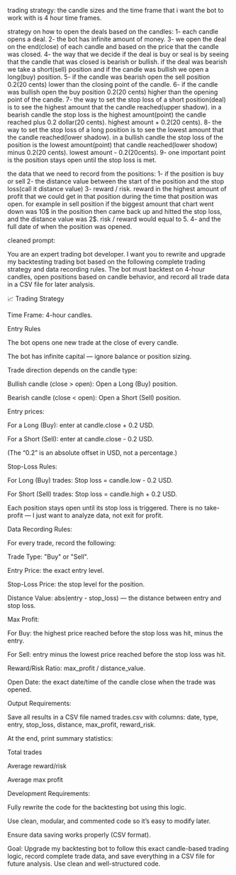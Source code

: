 trading strategy:
the candle sizes and the time frame that i want the bot to work with is 4 hour time frames.

strategy on how to open the deals based on the candles:
1- each candle opens a deal.
2- the bot has infinite amount of money.
3- we open the deal on the end(close) of each candle and based on the price that the candle was closed.
4- the way that we decide if the deal is buy or seal is by seeing that the candle that was closed is bearish or bullish. if the deal was bearish we take a short(sell) position and if the candle was bullish we open a long(buy) position.
5- if the candle was bearish open the sell position 0.2(20 cents) lower than the closing point of the candle.
6- if the candle was bullish open the buy position 0.2(20 cents) higher than the opening point of the candle.
7- the way to set the stop loss of a short position(deal) is to see the highest amount that the candle reached(upper shadow). in a bearish candle the stop loss is the highest amount(point) the candle reached plus 0.2 dollar(20 cents). highest amount + 0.2(20 cents).
8- the way to set the stop loss of a long position is to see the lowest amount that the candle reached(lower shadow). in a bullish candle the stop loss of the position is the lowest amount(point) that candle reached(lower shodow) minus 0.2(20 cents). lowest amount - 0.2(20cents).
9- one important point is the position stays open until the stop loss is met.

the data that we need to record from the positions:
1- if the position is buy or sell
2- the distance value between the start of the position and the stop loss(call it distance value)
3- reward / risk. reward in the highest amount of profit that we could get in that position during the time that position was open. for example in sell position if the biggest amount that chart went down was 10$ in the position then came back up and hitted the stop loss, and the distance value was 2$. risk / reward would equal to 5.
4- and the full date of when the position was opened.

cleaned prompt:

You are an expert trading bot developer.
I want you to rewrite and upgrade my backtesting trading bot based on the following complete trading strategy and data recording rules.
The bot must backtest on 4-hour candles, open positions based on candle behavior, and record all trade data in a CSV file for later analysis.

📈 Trading Strategy

Time Frame: 4-hour candles.

Entry Rules

The bot opens one new trade at the close of every candle.

The bot has infinite capital — ignore balance or position sizing.

Trade direction depends on the candle type:

Bullish candle (close > open): Open a Long (Buy) position.

Bearish candle (close < open): Open a Short (Sell) position.

Entry prices:

For a Long (Buy): enter at candle.close + 0.2 USD.

For a Short (Sell): enter at candle.close - 0.2 USD.

(The “0.2” is an absolute offset in USD, not a percentage.)

Stop-Loss Rules:

For Long (Buy) trades:
Stop loss = candle.low - 0.2 USD.

For Short (Sell) trades:
Stop loss = candle.high + 0.2 USD.

Each position stays open until its stop loss is triggered.
There is no take-profit — I just want to analyze data, not exit for profit.

Data Recording Rules:

For every trade, record the following:

Trade Type: "Buy" or "Sell".

Entry Price: the exact entry level.

Stop-Loss Price: the stop level for the position.

Distance Value: abs(entry - stop_loss) — the distance between entry and stop loss.

Max Profit:

For Buy: the highest price reached before the stop loss was hit, minus the entry.

For Sell: entry minus the lowest price reached before the stop loss was hit.

Reward/Risk Ratio: max_profit / distance_value.

Open Date: the exact date/time of the candle close when the trade was opened.

Output Requirements:

Save all results in a CSV file named trades.csv with columns:
date, type, entry, stop_loss, distance, max_profit, reward_risk.

At the end, print summary statistics:

Total trades

Average reward/risk

Average max profit

Development Requirements:

Fully rewrite the code for the backtesting bot using this logic.

Use clean, modular, and commented code so it’s easy to modify later.

Ensure data saving works properly (CSV format).

Goal:
Upgrade my backtesting bot to follow this exact candle-based trading logic, record complete trade data, and save everything in a CSV file for future analysis.
Use clean and well-structured code.
